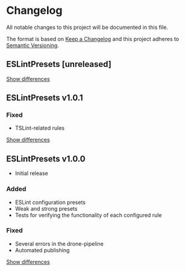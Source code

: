 # Changelog
All notable changes to this project will be documented in this file.

The format is based on [Keep a Changelog](http://keepachangelog.com/en/1.0.0/)
and this project adheres to [Semantic Versioning](http://semver.org/spec/v2.0.0.html).

## ESLintPresets [unreleased]

[Show differences](https://github.com/manuth/ESLintPresets/compare/v1.0.1...dev)

## ESLintPresets v1.0.1
### Fixed
  - TSLint-related rules

[Show differences](https://github.com/manuth/ESLintPresets/compare/v1.0.0...v1.0.1)

## ESLintPresets v1.0.0
  - Initial release

### Added
  - ESLint configuration presets
  - Weak and strong presets
  - Tests for verifying the functionality of each configured rule

### Fixed
  - Several errors in the drone-pipeline
  - Automated publishing

[Show differences](https://github.com/manuth/ESLintPresets/compare/48b733299c51da3f2c2a8c4f514d6d96d9b78d62...v1.0.0)
